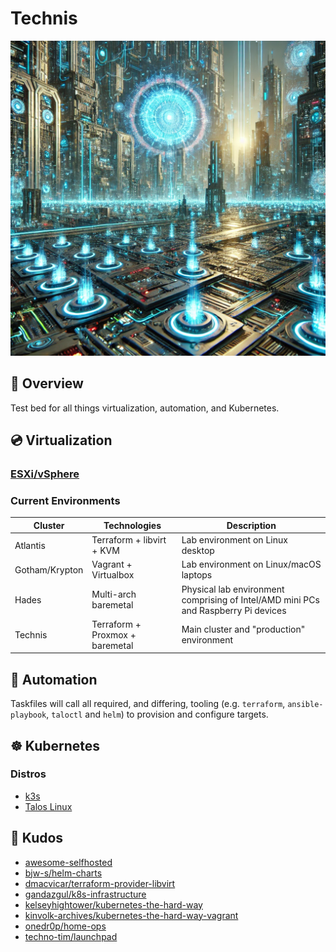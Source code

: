 # Technis

![Technis](docs/src/assets/technis.webp)

## 🌅 Overview

Test bed for all things virtualization, automation, and Kubernetes.

## 💿 Virtualization

### [ESXi/vSphere](docs/src/assets/friendship.png)

### Current Environments

| Cluster        | Technologies                    | Description                                                                        |
| -------------- | ------------------------------- | ---------------------------------------------------------------------------------- |
| Atlantis       | Terraform + libvirt + KVM       | Lab environment on Linux desktop                                                   |
| Gotham/Krypton | Vagrant + Virtualbox            | Lab environment on Linux/macOS laptops                                             |
| Hades          | Multi-arch baremetal            | Physical lab environment comprising of Intel/AMD mini PCs and Raspberry Pi devices |
| Technis        | Terraform + Proxmox + baremetal | Main cluster and "production" environment                                          |

## 🤖 Automation

Taskfiles will call all required, and differing, tooling (e.g. `terraform`, `ansible-playbook`, `taloctl` and `helm`) to provision and configure targets.

## ☸️ Kubernetes

### Distros

- [k3s](https://k3s.io)
- [Talos Linux](https://www.talos.dev/)

## 🤝 Kudos

- [awesome-selfhosted](https://github.com/awesome-selfhosted/awesome-selfhosted)
- [bjw-s/helm-charts](https://github.com/bjw-s/helm-charts)
- [dmacvicar/terraform-provider-libvirt](https://github.com/dmacvicar/terraform-provider-libvirt)
- [gandazgul/k8s-infrastructure](https://github.com/gandazgul/k8s-infrastructure)
- [kelseyhightower/kubernetes-the-hard-way](https://github.com/kelseyhightower/kubernetes-the-hard-way)
- [kinvolk-archives/kubernetes-the-hard-way-vagrant](https://github.com/kinvolk-archives/kubernetes-the-hard-way-vagrant)
- [onedr0p/home-ops](https://github.com/onedr0p/home-ops)
- [techno-tim/launchpad](https://github.com/techno-tim/launchpad)
